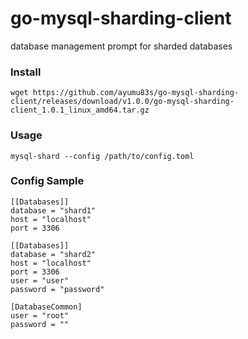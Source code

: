 # go-mysql-sharding-client
database management prompt for sharded databases

### Install
```
wget https://github.com/ayumu83s/go-mysql-sharding-client/releases/download/v1.0.0/go-mysql-sharding-client_1.0.1_linux_amd64.tar.gz
```

### Usage
```$xslt
mysql-shard --config /path/to/config.toml
```
### Config Sample
```$xslt
[[Databases]]
database = "shard1"
host = "localhost"
port = 3306

[[Databases]]
database = "shard2"
host = "localhost"
port = 3306
user = "user"
password = "password"

[DatabaseCommon]
user = "root"
password = ""
```
